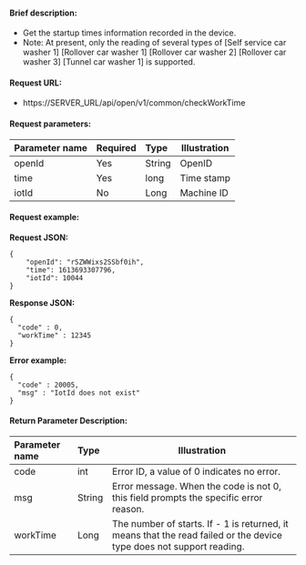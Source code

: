 #### Brief description:

- Get the startup times information recorded in the device.
- Note: At present, only the reading of several types of [Self service car washer 1] [Rollover car washer 1] [Rollover car washer 2] [Rollover car washer 3] [Tunnel car washer 1] is supported.


#### Request URL:

- https://SERVER_URL/api/open/v1/common/checkWorkTime

#### Request parameters:

|Parameter name|Required|Type|Illustration|
|:----    |:---|:----- |-----   |
|openId |Yes  |String |OpenID   |
|time|Yes  |long |Time stamp   |
|iotId |No  |Long | Machine ID  |

#### Request example:

**Request JSON:**

```
{
	"openId": "rSZWWixs2SSbf0ih",
	"time": 1613693307796,
	"iotId": 10044
}
```

**Response JSON:**

```
{
  "code" : 0,
  "workTime" : 12345
}
```

**Error example:**

```
{
  "code" : 20005,
  "msg" : "IotId does not exist"
}
```

#### Return Parameter Description:

|Parameter name|Type|Illustration|
|:-----  |:-----|-----                           |
|code |int   |Error ID, a value of 0 indicates no error.  |
|msg |String   |Error message. When the code is not 0, this field prompts the specific error reason.|
|workTime |Long |The number of starts. If - 1 is returned, it means that the read failed or the device type does not support reading.|
